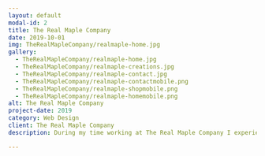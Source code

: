 ```yaml
---
layout: default
modal-id: 2
title: The Real Maple Company
date: 2019-10-01
img: TheRealMapleCompany/realmaple-home.jpg
gallery:
  - TheRealMapleCompany/realmaple-home.jpg
  - TheRealMapleCompany/realmaple-creations.jpg
  - TheRealMapleCompany/realmaple-contact.jpg
  - TheRealMapleCompany/realmaple-contactmobile.png
  - TheRealMapleCompany/realmaple-shopmobile.png
  - TheRealMapleCompany/realmaple-homemobile.png
alt: The Real Maple Company
project-date: 2019
category: Web Design
client: The Real Maple Company
description: During my time working at The Real Maple Company I experienced several different job roles. These included management of sales through multiple online selling platforms, running of company marketing campaigns, and the updating and maintenance of the company website. This gave me the opportunity to build upon my experience using website builders to create simple, user friendly websites for small businesses. I was responsible the updating of new products and company news as well as managing any inquires made through the site. This further developed my interest in website development and pushed me to study of HTML and CSS for knowledge of website design and well as JavaScript and PHP to expand my understanding of web development.

---
```

